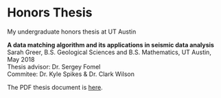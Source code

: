 # Honors Thesis
My undergraduate honors thesis at UT Austin

**A data matching algorithm and its applications in seismic data analysis**  
Sarah Greer, B.S. Geological Sciences and B.S. Mathematics, UT Austin, May 2018  
Thesis advisor: Dr. Sergey Fomel  
Commitee: Dr. Kyle Spikes & Dr. Clark Wilson  

The PDF thesis document is [here](book.pdf).
